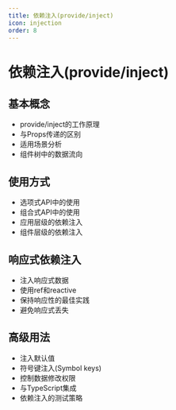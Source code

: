 ```yaml
---
title: 依赖注入(provide/inject)
icon: injection
order: 8
---
```


# 依赖注入(provide/inject)

## 基本概念
- provide/inject的工作原理
- 与Props传递的区别
- 适用场景分析
- 组件树中的数据流向

## 使用方式
- 选项式API中的使用
- 组合式API中的使用
- 应用层级的依赖注入
- 组件层级的依赖注入

## 响应式依赖注入
- 注入响应式数据
- 使用ref和reactive
- 保持响应性的最佳实践
- 避免响应式丢失

## 高级用法
- 注入默认值
- 符号键注入(Symbol keys)
- 控制数据修改权限
- 与TypeScript集成
- 依赖注入的测试策略
